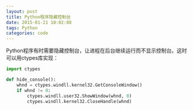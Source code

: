 ```yaml
---
layout: post
title: Python程序隐藏控制台
date: 2015-01-21 10:02:08
tags: Python
categories: code
---
```


Python程序有时需要隐藏控制台，让进程在后台继续运行而不显示控制台。这时可以用ctypes库实现：

``` python
import ctypes

def hide_console():
	whnd = ctypes.windll.kernel32.GetConsoleWindow()
	if whnd != 0:
		ctypes.windll.user32.ShowWindow(whnd, 0)
		ctypes.windll.kernel32.CloseHandle(whnd)
```